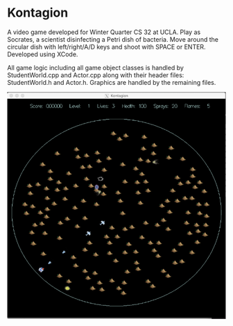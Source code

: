 # Kontagion
A video game developed for Winter Quarter CS 32 at UCLA. Play as Socrates, a scientist disinfecting a Petri dish of bacteria. Move around the circular dish with left/right/A/D keys and shoot with SPACE or ENTER. Developed using XCode. 

All game logic including all game object classes is handled by StudentWorld.cpp and Actor.cpp along with their header files: StudentWorld.h and Actor.h.
Graphics are handled by the remaining files. 

![](/Images/GameShot.png)
